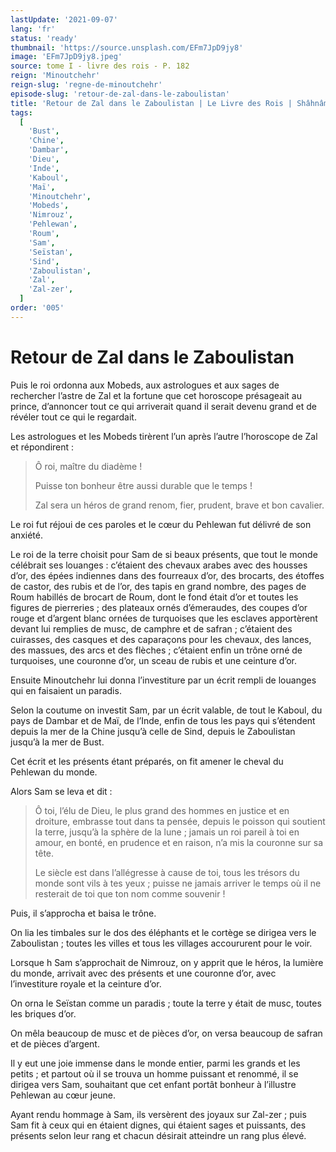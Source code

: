 ```yaml
---
lastUpdate: '2021-09-07'
lang: 'fr'
status: 'ready'
thumbnail: 'https://source.unsplash.com/EFm7JpD9jy8'
image: 'EFm7JpD9jy8.jpeg'
source: tome I - livre des rois - P. 182
reign: 'Minoutchehr'
reign-slug: 'regne-de-minoutchehr'
episode-slug: 'retour-de-zal-dans-le-zaboulistan'
title: 'Retour de Zal dans le Zaboulistan | Le Livre des Rois | Shâhnâmeh'
tags:
  [
    'Bust',
    'Chine',
    'Dambar',
    'Dieu',
    'Inde',
    'Kaboul',
    'Maï',
    'Minoutchehr',
    'Mobeds',
    'Nimrouz',
    'Pehlewan',
    'Roum',
    'Sam',
    'Seïstan',
    'Sind',
    'Zaboulistan',
    'Zal',
    'Zal-zer',
  ]
order: '005'
---
```


<!-- LTeX: language=fr -->

# Retour de Zal dans le Zaboulistan

Puis le roi ordonna aux Mobeds, aux astrologues et aux sages de rechercher l’astre de Zal et la fortune que cet horoscope présageait au prince, d’annoncer tout ce qui arriverait quand il serait devenu grand et de révéler tout ce qui le regardait.

Les astrologues et les Mobeds tirèrent l’un après l’autre l’horoscope de Zal et répondirent :

> Ô roi, maître du diadème !
>
> Puisse ton bonheur être aussi durable que le temps !
>
> Zal sera un héros de grand renom, fier, prudent, brave et bon cavalier.

Le roi fut réjoui de ces paroles et le cœur du Pehlewan fut délivré de son anxiété.

Le roi de la terre choisit pour Sam de si beaux présents, que tout le monde célébrait ses louanges : c’étaient des chevaux arabes avec des housses d’or, des épées indiennes dans des fourreaux d’or, des brocarts, des étoffes de castor, des rubis et de l’or, des tapis en grand nombre, des pages de Roum habillés de brocart de Roum, dont le fond était d’or et toutes les figures de pierreries ; des plateaux ornés d’émeraudes, des coupes d’or rouge et d’argent blanc ornées de turquoises que les esclaves apportèrent devant lui remplies de musc, de camphre et de safran ; c’étaient des cuirasses, des casques et des caparaçons pour les chevaux, des lances, des massues, des arcs et des flèches ; c’étaient enfin un trône orné de turquoises, une couronne d’or, un sceau de rubis et une ceinture d’or.

Ensuite Minoutchehr lui donna l’investiture par un écrit rempli de louanges qui en faisaient un paradis.

Selon la coutume on investit Sam, par un écrit valable, de tout le Kaboul, du pays de Dambar et de Maï, de l’Inde, enfin de tous les pays qui s’étendent depuis la mer de la Chine jusqu’à celle de Sind, depuis le Zaboulistan jusqu’à la mer de Bust.

Cet écrit et les présents étant préparés, on fit amener le cheval du Pehlewan du monde.

Alors Sam se leva et dit :

> Ô toi, l’élu de Dieu, le plus grand des hommes en justice et en droiture, embrasse tout dans ta pensée, depuis le poisson qui soutient la terre, jusqu’à la sphère de la lune ; jamais un roi pareil à toi en amour, en bonté, en prudence et en raison, n’a mis la couronne sur sa tête.
>
> Le siècle est dans l’allégresse à cause de toi, tous les trésors du monde sont vils à tes yeux ; puisse ne jamais arriver le temps où il ne resterait de toi que ton nom comme souvenir !

Puis, il s’approcha et baisa le trône.

On lia les timbales sur le dos des éléphants et le cortège se dirigea vers le Zaboulistan ; toutes les villes et tous les villages accoururent pour le voir.

Lorsque h Sam s’approchait de Nimrouz, on y apprit que le héros, la lumière du monde, arrivait avec des présents et une couronne d’or, avec l’investiture royale et la ceinture d’or.

On orna le Seïstan comme un paradis ; toute la terre y était de musc, toutes les briques d’or.

On mêla beaucoup de musc et de pièces d’or, on versa beaucoup de safran et de pièces d’argent.

Il y eut une joie immense dans le monde entier, parmi les grands et les petits ; et partout où il se trouva un homme puissant et renommé, il se dirigea vers Sam, souhaitant que cet enfant portât bonheur à l’illustre Pehlewan au cœur jeune.

Ayant rendu hommage à Sam, ils versèrent des joyaux sur Zal-zer ; puis Sam fit à ceux qui en étaient dignes, qui étaient sages et puissants, des présents selon leur rang et chacun désirait atteindre un rang plus élevé.
